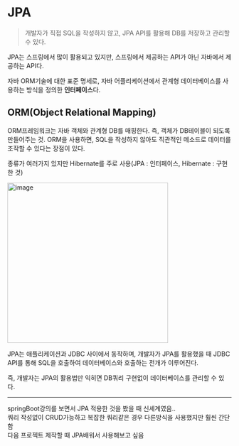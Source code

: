 JPA
===
> 개발자가 직접 SQL을 작성하지 않고, JPA API를 활용해 DB를 저장하고 관리할 수 있다.

JPA는 스프링에서 많이 활용되고 있지만, 스프링에서 제공하는 API가 아닌 자바에서 제공하는 API다.

자바 ORM기술에 대한 표준 명세로, 자바 어플리케이션에서 관계형 데이터베이스를 사용하는 방식을 정의한 **인터페이스**다.

ORM(Object Relational Mapping)
---
ORM프레임워크는 자바 객체와 관계형 DB를 매핑한다.
즉, 객체가 DB테이블이 되도록 만들어주는 것.
ORM을 사용하면, SQL을 작성하지 않아도 직관적인 메소드로 데이터를 조작할 수 있다는 장점이 있다.

종류가 여러가지 있지만 Hibernate를 주로 사용(JPA : 인터페이스, Hibernate : 구현한 것)

<img width="361" alt="image" src="https://user-images.githubusercontent.com/53562331/178975259-8906ba19-1137-437a-8915-bbd87326274a.png">

JPA는 애플리케이션과 JDBC 사이에서 동작하며, 개발자가 JPA를 활용했을 때 JDBC API를 통해 SQL을 호출하여 데이터베이스와 호출하는 전개가 이루어진다.

즉, 개발자는 JPA의 활용법만 익히면 DB쿼리 구현없이 데이터베이스를 관리할 수 있다.

- - -
springBoot강의를 보면서 JPA 적용한 것을 봤을 때 신세계였음..<br>
쿼리 작성없이 CRUD가능하고 복잡한 쿼리같은 경우 다른방식을 사용했지만 훨씬 간단함<br>
다음 프로젝트 제작할 때 JPA배워서 사용해보고 싶음
